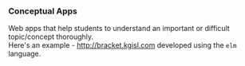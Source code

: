 ### Conceptual Apps


Web apps that help students to understand an important or difficult topic/concept thoroughly.  
Here's an example - http://bracket.kgisl.com developed using the `elm` language. 


